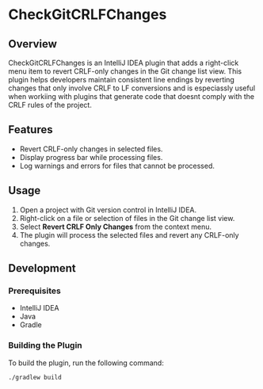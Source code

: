 # CheckGitCRLFChanges

## Overview

CheckGitCRLFChanges is an IntelliJ IDEA plugin that adds a right-click menu item to revert CRLF-only changes in the Git change list view. 
This plugin helps developers maintain consistent line endings by reverting changes that only involve CRLF to LF conversions and is especiassly useful when workiing with plugins that generate code that doesnt comply with the CRLF rules of the project.

## Features

- Revert CRLF-only changes in selected files.
- Display progress bar while processing files.
- Log warnings and errors for files that cannot be processed.

## Usage

1. Open a project with Git version control in IntelliJ IDEA.
2. Right-click on a file or selection of files in the Git change list view.
3. Select **Revert CRLF Only Changes** from the context menu.
4. The plugin will process the selected files and revert any CRLF-only changes.

## Development

### Prerequisites

- IntelliJ IDEA
- Java
- Gradle

### Building the Plugin

To build the plugin, run the following command:
```sh
./gradlew build
